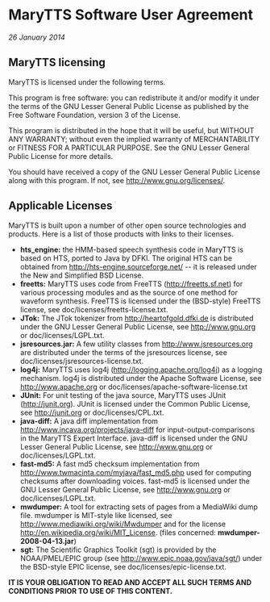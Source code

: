 MaryTTS Software User Agreement
===============================

*26 January 2014*

MaryTTS licensing
-----------------

MaryTTS is licensed under the following terms.

This program is free software: you can redistribute it and/or modify it under
the terms of the GNU Lesser General Public License as published by the Free
Software Foundation, version 3 of the License.

This program is distributed in the hope that it will be useful, but WITHOUT ANY
WARRANTY; without even the implied warranty of MERCHANTABILITY or FITNESS FOR A
PARTICULAR PURPOSE.  See the GNU Lesser General Public License for more details.

You should have received a copy of the GNU Lesser General Public License along
with this program.  If not, see <http://www.gnu.org/licenses/>.

Applicable Licenses
-------------------

MaryTTS is built upon a number of other open source technologies and
products. Here is a list of those products with links to their licenses.

* **hts_engine:** the HMM-based speech synthesis code in MaryTTS is based on
  HTS, ported to Java by DFKI. The original HTS can be obtained from
  http://hts-engine.sourceforge.net/ -- it is released under the New and
  Simplified BSD License.
* **freetts:** MaryTTS uses code from FreeTTS (http://freetts.sf.net) for
  various processing modules and as the source of one method for waveform
  synthesis. FreeTTS is licensed under the (BSD-style) FreeTTS license, see
  doc/licenses/freetts-license.txt.
* **JTok:** The JTok tokenizer from http://heartofgold.dfki.de is distributed
  under the GNU Lesser General Public License, see http://www.gnu.org or
  doc/licenses/LGPL.txt.
* **jsresources.jar:** A few utility classes from http://www.jsresources.org are
  distributed under the terms of the jsresources license, see
  doc/licenses/jsresources-license.txt.
* **log4j:** MaryTTS uses log4j (http://logging.apache.org/log4j) as a logging
  mechanism. log4j is distributed under the Apache Software License, see
  http://www.apache.org or doc/licenses/apache-software-license.txt
* **JUnit:** For unit testing of the java source, MaryTTS uses JUnit
  (http://junit.org). JUnit is licensed under the Common Public License, see
  http://junit.org or doc/licenses/CPL.txt.
* **java-diff:** A java diff implementation from
  http://www.incava.org/projects/java-diff for input-output-comparisons in the
  MaryTTS Expert Interface. java-diff is licensed under the GNU Lesser General
  Public License, see http://www.gnu.org or doc/licenses/LGPL.txt.
* **fast-md5:** A fast md5 checksum implementation from
  http://www.twmacinta.com/myjava/fast_md5.php used for computing checksums
  after downloading voices. fast-md5 is licensed under the GNU Lesser General
  Public License, see http://www.gnu.org or doc/licenses/LGPL.txt.
* **mwdumper:** A tool for extracting sets of pages from a MediaWiki dump
  file. mwdumper is MIT-style like licensed, see
  http://www.mediawiki.org/wiki/Mwdumper and for the license
  http://en.wikipedia.org/wiki/MIT_License. (files concerned:
  **mwdumper-2008-04-13.jar**)
* **sgt:** The Scientific Graphics Toolkit (sgt) is provided by the
  NOAA/PMEL/EPIC group (see http://www.epic.noaa.gov/java/sgt/) under the
  BSD-style EPIC license, see doc/licenses/epic-license.txt.

**IT IS YOUR OBLIGATION TO READ AND ACCEPT ALL SUCH TERMS AND CONDITIONS PRIOR
  TO USE OF THIS CONTENT.**
